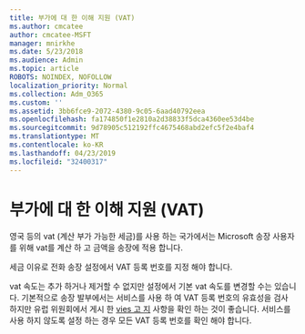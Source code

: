 ```yaml
---
title: 부가에 대 한 이해 지원 (VAT)
ms.author: cmcatee
author: cmcatee-MSFT
manager: mnirkhe
ms.date: 5/23/2018
ms.audience: Admin
ms.topic: article
ROBOTS: NOINDEX, NOFOLLOW
localization_priority: Normal
ms.collection: Adm_O365
ms.custom: ''
ms.assetid: 3bb6fce9-2072-4380-9c05-6aad40792eea
ms.openlocfilehash: fa174850f1e2810a2d38833f5dca4360ee53d4be
ms.sourcegitcommit: 9d78905c512192ffc4675468abd2efc5f2e4baf4
ms.translationtype: MT
ms.contentlocale: ko-KR
ms.lasthandoff: 04/23/2019
ms.locfileid: "32400317"
---
```

# <a name="help-understanding-value-added-tax-vat"></a>부가에 대 한 이해 지원 (VAT)

영국 등의 vat (계산 부가 가능한 세금)를 사용 하는 국가에서는 Microsoft 송장 사용자를 위해 vat를 계산 하 고 금액을 송장에 적용 합니다.
  
세금 이유로 전화 송장 설정에서 VAT 등록 번호를 지정 해야 합니다.
  
vat 속도는 추가 하거나 제거할 수 없지만 설정에서 기본 vat 속도를 변경할 수는 있습니다. 기본적으로 송장 발부에서는 서비스를 사용 하 여 VAT 등록 번호의 유효성을 검사 하지만 유럽 위원회에서 게시 한 [vies 고 지](https://go.microsoft.com/fwlink/?LinkID=841741) 사항을 확인 하는 것이 좋습니다. 서비스를 사용 하지 않도록 설정 하는 경우 모든 VAT 등록 번호를 확인 해야 합니다. 
  

